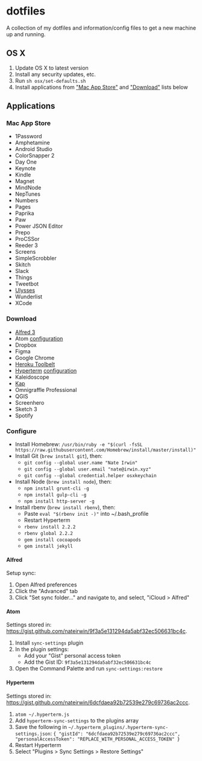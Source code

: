 # dotfiles

A collection of my dotfiles and information/config files to get a new machine up and running.

## OS X

1. Update OS X to latest version
1. Install any security updates, etc.
1. Run `sh osx/set-defaults.sh`
1. Install applications from ["Mac App Store"](#mac-app-store) and ["Download"](#download) lists below

## Applications

### Mac App Store

- 1Password
- Amphetamine
- Android Studio
- ColorSnapper 2
- Day One
- Keynote
- Kindle
- Magnet
- MindNode
- NepTunes
- Numbers
- Pages
- Paprika
- Paw
- Power JSON Editor
- Prepo
- ProCSSor
- Reeder 3
- Screens
- SimpleScrobbler
- Skitch
- Slack
- Things
- Tweetbot
- [Ulysses](#ulysses)
- Wunderlist
- XCode

### Download

- [Alfred 3](#alfred)
- Atom [configuration](#atom)
- Dropbox
- Figma
- Google Chrome
- [Heroku Toolbelt](https://devcenter.heroku.com/articles/heroku-command-line)
- [Hyperterm](https://hyperterm.org) [configuration](#hyperterm)
- Kaleidoscope
- [Kap](https://getkap.co)
- Omnigraffle Professional
- QGIS
- Screenhero
- Sketch 3
- Spotify

### Configure

- Install Homebrew: `/usr/bin/ruby -e "$(curl -fsSL https://raw.githubusercontent.com/Homebrew/install/master/install)"`
- Install Git (`brew install git`), then:
  - `git config --global user.name "Nate Irwin"`
  - `git config --global user.email "nate@irwin.xyz"`
  - `git config --global credential.helper osxkeychain`
- Install Node (`brew install node`), then:
  - `npm install grunt-cli -g`
  - `npm install gulp-cli -g`
  - `npm install http-server -g`
- Install rbenv (`brew install rbenv`), then:
  - Paste `eval "$(rbenv init -)"` into ~/.bash_profile
  - Restart Hyperterm
  - `rbenv install 2.2.2`
  - `rbenv global 2.2.2`
  - `gem install cocoapods`
  - `gem install jekyll`

#### Alfred

Setup sync:

1. Open Alfred preferences
1. Click the "Advanced" tab
1. Click "Set sync folder..." and navigate to, and select, "iCloud > Alfred"

#### Atom

Settings stored in: https://gist.github.com/nateirwin/9f3a5e131294da5abf32ec506631bc4c.

1. Install `sync-settings` plugin
1. In the plugin settings:
   - Add your "Gist" personal access token
   - Add the Gist ID: `9f3a5e131294da5abf32ec506631bc4c`
1. Open the Command Palette and run `sync-settings:restore`

#### Hyperterm

Settings stored in: https://gist.github.com/nateirwin/6dcfdaea92b72539e279c69736ac2ccc.

1. `atom ~/.hyperterm.js`
1. Add `hyperterm-sync-settings` to the plugins array
1. Save the following in `~/.hyperterm_plugins/.hyperterm-sync-settings.json`:
    `{
      "gistId": "6dcfdaea92b72539e279c69736ac2ccc",
      "personalAccessToken": "REPLACE_WITH_PERSONAL_ACCESS_TOKEN"
    }`
1. Restart Hyperterm
1. Select "Plugins > Sync Settings > Restore Settings"
